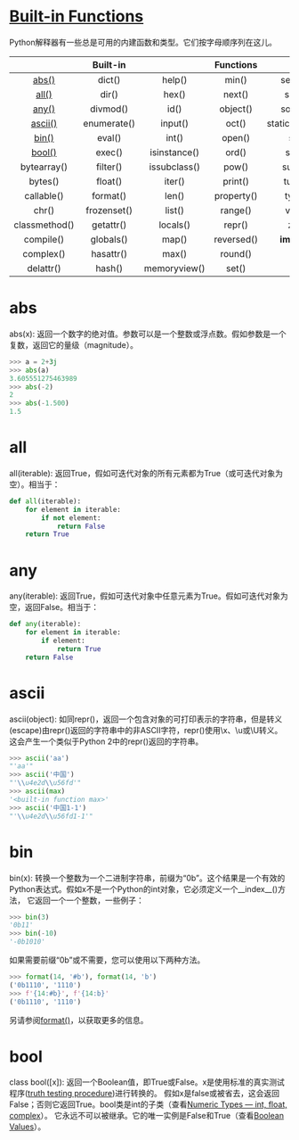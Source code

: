 # [Built-in Functions](https://docs.python.org/3.6/library/functions.html#built-in-functions)

Python解释器有一些总是可用的内建函数和类型。它们按字母顺序列在这儿。

|  |  Built-in|  | Functions |  |
| :---: | :---: | :---: | :---: | :---: |
| [abs()](#abs) | dict() | help() | min() | setattr() |
| [all()](#all) | dir() | hex() | next() | slice() |
| [any()](#any) | divmod() | id() | object() | sorted() |
| [ascii()](#ascii) | enumerate() | input() | oct() | staticmethod() |
| [bin()](#bin) | eval() | int() | open() | str() |
| [bool()](#bool) | exec() | isinstance() | ord() | sum() |
| bytearray() | filter() | issubclass() | pow() | super() |
| bytes() | float() | iter() | print() | tuple() |
| callable() | format() | len() | property() | type() |
| chr() | frozenset() | list() | range() | vars() |
| classmethod() | getattr() | locals() | repr() | zip() |
| compile() | globals() | map() | reversed() | __import__() |
| complex() | hasattr() | max() | round() |   |
| delattr() | hash() | memoryview() | set() |   |

# abs
abs(x): 返回一个数字的绝对值。参数可以是一个整数或浮点数。假如参数是一个复数，返回它的量级（magnitude）。
```Python Console
>>> a = 2+3j
>>> abs(a)
3.605551275463989
>>> abs(-2)
2
>>> abs(-1.500)
1.5
```

# all
all(iterable): 返回True，假如可迭代对象的所有元素都为True（或可迭代对象为空）。相当于：
```python
def all(iterable):
    for element in iterable:
        if not element:
            return False
    return True
```

# any
any(iterable): 返回True，假如可迭代对象中任意元素为True。假如可迭代对象为空，返回False。相当于：
```python
def any(iterable):
    for element in iterable:
        if element:
            return True
    return False
```

# ascii
ascii(object): 如同repr()，返回一个包含对象的可打印表示的字符串，但是转义(escape)由repr()返回的字符串中的非ASCII字符，repr()使用\x、\u或\U转义。
这会产生一个类似于Python 2中的repr()返回的字符串。
```Python Console
>>> ascii('aa')
"'aa'"
>>> ascii('中国')
"'\\u4e2d\\u56fd'"
>>> ascii(max)
'<built-in function max>'
>>> ascii('中国1-1')
"'\\u4e2d\\u56fd1-1'"
```
# bin
bin(x): 转换一个整数为一个二进制字符串，前缀为“0b”。这个结果是一个有效的Python表达式。假如x不是一个Python的int对象，它必须定义一个__index__()方法，
它返回一个一个整数，一些例子：
```Python Console
>>> bin(3)
'0b11'
>>> bin(-10)
'-0b1010'
```
如果需要前缀“0b”或不需要，您可以使用以下两种方法。
```Python Console
>>> format(14, '#b'), format(14, 'b')
('0b1110', '1110')
>>> f'{14:#b}', f'{14:b}'
('0b1110', '1110')
```
另请参阅[format()](#format)，以获取更多的信息。

# bool
class bool([x]): 返回一个Boolean值，即True或False。x是使用标准的真实测试程序([truth testing procedure](https://docs.python.org/3.6/library/stdtypes.html#truth))进行转换的。
假如x是false或被省去，这会返回False；否则它返回True。bool类是int的子类（查看[Numeric Types — int, float, complex](https://docs.python.org/3.6/library/stdtypes.html#typesnumeric)）。
它永远不可以被继承。它的唯一实例是False和True（查看[Boolean Values](https://docs.python.org/3.6/library/stdtypes.html#bltin-boolean-values)）。
